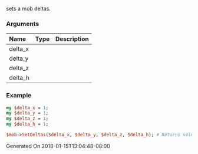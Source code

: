 sets a mob deltas.
### Arguments
**Name**|**Type**|**Description**
:---|:---|:---
delta_x||
delta_y||
delta_z||
delta_h||

### Example

```perl
my $delta_x = 1;
my $delta_y = 1;
my $delta_z = 1;
my $delta_h = 1;

$mob->SetDeltas($delta_x, $delta_y, $delta_z, $delta_h); # Returns void
```


Generated On 2018-01-15T13:04:48-08:00